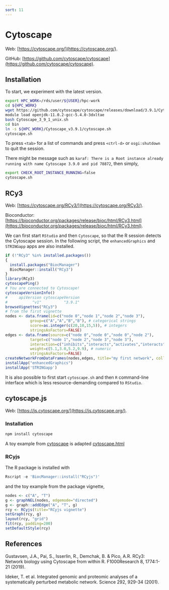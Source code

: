 ```yaml
---
sort: 11
---
```


# Cytoscape

Web: [https://cytoscape.org/](https://cytoscape.org/).

GitHub: [https://github.com/cytoscape/cytoscape](https://github.com/cytoscape/cytoscape).

## Installation

To start, we experiment with the latest version.

```bash
export HPC_WORK=/rds/user/${USER}/hpc-work
cd ${HPC_WORK}
wget https://github.com/cytoscape/cytoscape/releases/download/3.9.1/Cytoscape_3_9_1_unix.sh
module load openjdk-11.0.2-gcc-5.4.0-3dxltae
bash Cytoscape_3_9_1_unix.sh
cd bin
ln -s ${HPC_WORK}/Cytoscape_v3.9.1/cytoscape.sh
cytoscape.sh
```

To press `<tab>` for a list of commands and press `<ctrl-d>` or `osgi:shutdown` to quit the session.

There might be message such as `karaf: There is a Root instance already running with name Cytoscape 3.9.0 and pid 78872`, then simply,

```bash
export CHECK_ROOT_INSTANCE_RUNNING=false
cytoscape.sh
```

## RCy3

Web: [https://cytoscape.org/RCy3/](https://cytoscape.org/RCy3/).

Bioconductor: [https://bioconductor.org/packages/release/bioc/html/RCy3.html](https://bioconductor.org/packages/release/bioc/html/RCy3.html).

We can first start `RStudio` and then `Cytoscape`, so that the R session detects the Cytoscape session. In the following script, the `enhancedGraphics` and `STRINGapp` apps are also installed.

```r
if (!"RCy3" %in% installed.packages())
{
  install.packages("BiocManager")
  BiocManager::install("RCy3")
}
library(RCy3)
cytoscapePing()
# You are connected to Cytoscape!
cytoscapeVersionInfo()
#     apiVersion cytoscapeVersion
#           "v1"          "3.9.1"
browseVignettes("RCy3")
# from the first vignette
nodes <- data.frame(id=c("node 0","node 1","node 2","node 3"),
           group=c("A","A","B","B"), # categorical strings
           score=as.integer(c(20,10,15,5)), # integers
           stringsAsFactors=FALSE)
edges <- data.frame(source=c("node 0","node 0","node 0","node 2"),
           target=c("node 1","node 2","node 3","node 3"),
           interaction=c("inhibits","interacts","activates","interacts"),  # optional
           weight=c(5.1,3.0,5.2,9.9), # numeric
           stringsAsFactors=FALSE)
createNetworkFromDataFrames(nodes,edges, title="my first network", collection="DataFrame Example")
installApp("enhancedGraphics")
installApp('STRINGapp')
```

It is also possible to first start `cytoscape.sh` and then `R` command-line interface which is less resource-demanding compared to `RStudio`.

## cytoscape.js

Web: [https://js.cytoscape.org/](https://js.cytoscape.org/).

### Installation

```bash
npm install cytoscape
```

A toy example from [cytoscape](https://blog.js.cytoscape.org/2016/05/24/getting-started/) is adapted [cytoscape.html](files/cytoscape.html)

### RCyjs

The R package is installed with

```r
Rscript -e 'BiocManager::install("RCyjs")'
```

and the toy example from the package vignette,

```r
nodes <- c("A", "T")
g <- graphNEL(nodes, edgemode="directed")
g <- graph::addEdge("A", "T", g)
rcy <- RCyjs(title="RCyjs vignette")
setGraph(rcy, g)
layout(rcy, "grid")
fit(rcy, padding=200)
setDefaultStyle(rcy)
```

## References

Gustavsen, J.A., Pai, S., Isserlin, R., Demchak, B. & Pico, A.R. RCy3: Network biology using Cytoscape from within R. F1000Research 8, 1774:1-21 (2019).

Ideker, T. et al. Integrated genomic and proteomic analyses of a systematically perturbed metabolic network. Science 292, 929-34 (2001).
